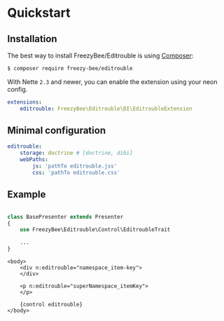 Quickstart
==========


Installation
------------

The best way to install FreezyBee/Editrouble is using  [Composer](http://getcomposer.org/):

```sh
$ composer require freezy-bee/editrouble
```

With Nette `2.3` and newer, you can enable the extension using your neon config.

```yml
extensions:
	editrouble: FreezyBee\Editrouble\DI\EditroubleExtension
```

Minimal configuration
------------------

```yml
editrouble:
    storage: doctrine # [doctrine, dibi]
    webPaths:
        js: 'pathTo editrouble.jss'
        css: 'pathTo editrouble.css'
```

Example
-------

```php

class BasePresenter extends Presenter
{
    use FreezyBee\Editrouble\Control\EditroubleTrait

    ...
}
```

```smarty
<body>
    <div n:editrouble="namespace_item-key">
    </div>
    
    <p n:editrouble="superNamespace_itemKey">
    </p>

    {control editrouble}
</body>
```